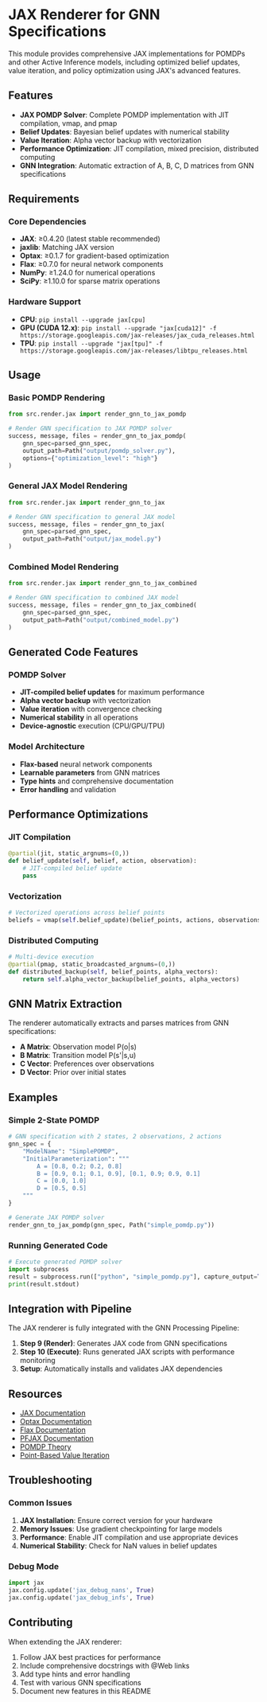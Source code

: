 # JAX Renderer for GNN Specifications

This module provides comprehensive JAX implementations for POMDPs and other Active Inference models, including optimized belief updates, value iteration, and policy optimization using JAX's advanced features.

## Features

- **JAX POMDP Solver**: Complete POMDP implementation with JIT compilation, vmap, and pmap
- **Belief Updates**: Bayesian belief updates with numerical stability
- **Value Iteration**: Alpha vector backup with vectorization
- **Performance Optimization**: JIT compilation, mixed precision, distributed computing
- **GNN Integration**: Automatic extraction of A, B, C, D matrices from GNN specifications

## Requirements

### Core Dependencies
- **JAX**: ≥0.4.20 (latest stable recommended)
- **jaxlib**: Matching JAX version
- **Optax**: ≥0.1.7 for gradient-based optimization
- **Flax**: ≥0.7.0 for neural network components
- **NumPy**: ≥1.24.0 for numerical operations
- **SciPy**: ≥1.10.0 for sparse matrix operations

### Hardware Support
- **CPU**: `pip install --upgrade jax[cpu]`
- **GPU (CUDA 12.x)**: `pip install --upgrade "jax[cuda12]" -f https://storage.googleapis.com/jax-releases/jax_cuda_releases.html`
- **TPU**: `pip install --upgrade "jax[tpu]" -f https://storage.googleapis.com/jax-releases/libtpu_releases.html`

## Usage

### Basic POMDP Rendering

```python
from src.render.jax import render_gnn_to_jax_pomdp

# Render GNN specification to JAX POMDP solver
success, message, files = render_gnn_to_jax_pomdp(
    gnn_spec=parsed_gnn_spec,
    output_path=Path("output/pomdp_solver.py"),
    options={"optimization_level": "high"}
)
```

### General JAX Model Rendering

```python
from src.render.jax import render_gnn_to_jax

# Render GNN specification to general JAX model
success, message, files = render_gnn_to_jax(
    gnn_spec=parsed_gnn_spec,
    output_path=Path("output/jax_model.py")
)
```

### Combined Model Rendering

```python
from src.render.jax import render_gnn_to_jax_combined

# Render GNN specification to combined JAX model
success, message, files = render_gnn_to_jax_combined(
    gnn_spec=parsed_gnn_spec,
    output_path=Path("output/combined_model.py")
)
```

## Generated Code Features

### POMDP Solver
- **JIT-compiled belief updates** for maximum performance
- **Alpha vector backup** with vectorization
- **Value iteration** with convergence checking
- **Numerical stability** in all operations
- **Device-agnostic** execution (CPU/GPU/TPU)

### Model Architecture
- **Flax-based** neural network components
- **Learnable parameters** from GNN matrices
- **Type hints** and comprehensive documentation
- **Error handling** and validation

## Performance Optimizations

### JIT Compilation
```python
@partial(jit, static_argnums=(0,))
def belief_update(self, belief, action, observation):
    # JIT-compiled belief update
    pass
```

### Vectorization
```python
# Vectorized operations across belief points
beliefs = vmap(self.belief_update)(belief_points, actions, observations)
```

### Distributed Computing
```python
# Multi-device execution
@partial(pmap, static_broadcasted_argnums=(0,))
def distributed_backup(self, belief_points, alpha_vectors):
    return self.alpha_vector_backup(belief_points, alpha_vectors)
```

## GNN Matrix Extraction

The renderer automatically extracts and parses matrices from GNN specifications:

- **A Matrix**: Observation model P(o|s)
- **B Matrix**: Transition model P(s'|s,u)
- **C Vector**: Preferences over observations
- **D Vector**: Prior over initial states

## Examples

### Simple 2-State POMDP
```python
# GNN specification with 2 states, 2 observations, 2 actions
gnn_spec = {
    "ModelName": "SimplePOMDP",
    "InitialParameterization": """
        A = [0.8, 0.2; 0.2, 0.8]
        B = [0.9, 0.1; 0.1, 0.9], [0.1, 0.9; 0.9, 0.1]
        C = [0.0, 1.0]
        D = [0.5, 0.5]
    """
}

# Generate JAX POMDP solver
render_gnn_to_jax_pomdp(gnn_spec, Path("simple_pomdp.py"))
```

### Running Generated Code
```python
# Execute generated POMDP solver
import subprocess
result = subprocess.run(["python", "simple_pomdp.py"], capture_output=True, text=True)
print(result.stdout)
```

## Integration with Pipeline

The JAX renderer is fully integrated with the GNN Processing Pipeline:

1. **Step 9 (Render)**: Generates JAX code from GNN specifications
2. **Step 10 (Execute)**: Runs generated JAX scripts with performance monitoring
3. **Setup**: Automatically installs and validates JAX dependencies

## Resources

- [JAX Documentation](https://github.com/google/jax)
- [Optax Documentation](https://optax.readthedocs.io)
- [Flax Documentation](https://flax.readthedocs.io)
- [PFJAX Documentation](https://pfjax.readthedocs.io)
- [POMDP Theory](https://arxiv.org/abs/1304.1118)
- [Point-Based Value Iteration](https://www.cs.cmu.edu/~ggordon/jpineau-ggordon-thrun.ijcai03.pdf)

## Troubleshooting

### Common Issues

1. **JAX Installation**: Ensure correct version for your hardware
2. **Memory Issues**: Use gradient checkpointing for large models
3. **Performance**: Enable JIT compilation and use appropriate devices
4. **Numerical Stability**: Check for NaN values in belief updates

### Debug Mode
```python
import jax
jax.config.update('jax_debug_nans', True)
jax.config.update('jax_debug_infs', True)
```

## Contributing

When extending the JAX renderer:

1. Follow JAX best practices for performance
2. Include comprehensive docstrings with @Web links
3. Add type hints and error handling
4. Test with various GNN specifications
5. Document new features in this README
